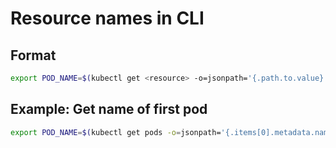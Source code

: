 [
  id: kubernetes-resource-names-in-cli
  tags:
  locations:
]: #

# Resource names in CLI

## Format
````bash
export POD_NAME=$(kubectl get <resource> -o=jsonpath='{.path.to.value}')
````

## Example: Get name of first pod
````bash
export POD_NAME=$(kubectl get pods -o=jsonpath='{.items[0].metadata.name}')
````
